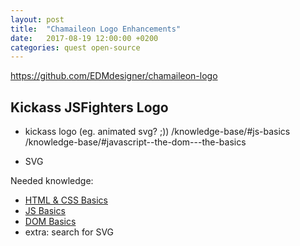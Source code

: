 ```yaml
---
layout: post
title:  "Chamaileon Logo Enhancements"
date:   2017-08-19 12:00:00 +0200
categories: quest open-source
---
```


https://github.com/EDMdesigner/chamaileon-logo

## Kickass JSFighters Logo

 - kickass logo (eg. animated svg? ;))
 /knowledge-base/#js-basics
 /knowledge-base/#javascript--the-dom---the-basics

 + SVG


Needed knowledge:

 - [HTML & CSS Basics][html-css]
 - [JS Basics][js-basics]
 - [DOM Basics][dom-basics]
 - extra: search for SVG


[html-css]: /knowledge-base/#the-basics-of-html--css
[templating-langs]: /knowledge-base/#templating-languages--blogs
[js-basics]: /knowledge-base/#js-basics
[dom-basics]: /knowledge-base/#javascript--the-dom---the-basics
